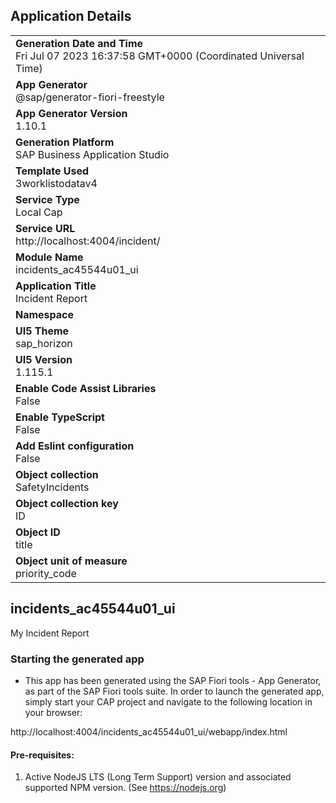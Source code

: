 ## Application Details
|               |
| ------------- |
|**Generation Date and Time**<br>Fri Jul 07 2023 16:37:58 GMT+0000 (Coordinated Universal Time)|
|**App Generator**<br>@sap/generator-fiori-freestyle|
|**App Generator Version**<br>1.10.1|
|**Generation Platform**<br>SAP Business Application Studio|
|**Template Used**<br>3worklistodatav4|
|**Service Type**<br>Local Cap|
|**Service URL**<br>http://localhost:4004/incident/
|**Module Name**<br>incidents_ac45544u01_ui|
|**Application Title**<br>Incident Report|
|**Namespace**<br>|
|**UI5 Theme**<br>sap_horizon|
|**UI5 Version**<br>1.115.1|
|**Enable Code Assist Libraries**<br>False|
|**Enable TypeScript**<br>False|
|**Add Eslint configuration**<br>False|
|**Object collection**<br>SafetyIncidents|
|**Object collection key**<br>ID|
|**Object ID**<br>title|
|**Object unit of measure**<br>priority_code|

## incidents_ac45544u01_ui

 My Incident Report

### Starting the generated app

-   This app has been generated using the SAP Fiori tools - App Generator, as part of the SAP Fiori tools suite.  In order to launch the generated app, simply start your CAP project and navigate to the following location in your browser:

http://localhost:4004/incidents_ac45544u01_ui/webapp/index.html

#### Pre-requisites:

1. Active NodeJS LTS (Long Term Support) version and associated supported NPM version.  (See https://nodejs.org)


